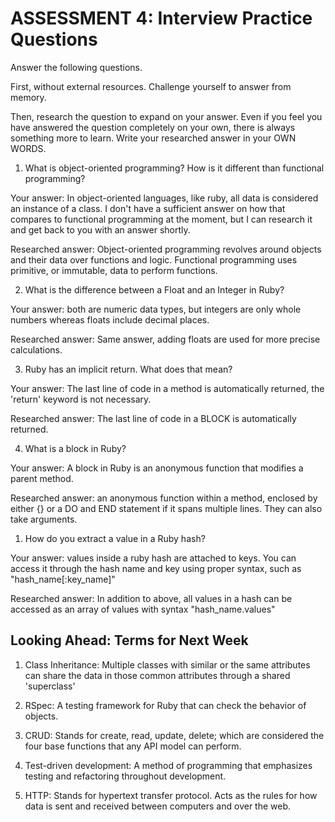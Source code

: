 # ASSESSMENT 4: Interview Practice Questions

Answer the following questions.

First, without external resources. Challenge yourself to answer from memory.

Then, research the question to expand on your answer. Even if you feel you have answered the question completely on your own, there is always something more to learn. Write your researched answer in your OWN WORDS.

1. What is object-oriented programming? How is it different than functional programming?

Your answer: In object-oriented languages, like ruby, all data is considered an instance of a class. I don't have a sufficient answer on how that compares to functional programming at the moment, but I can research it and get back to you with an answer shortly.

Researched answer: Object-oriented programming revolves around objects and their data over functions and logic. Functional programming uses primitive, or immutable, data to perform functions.

2. What is the difference between a Float and an Integer in Ruby?

Your answer: both are numeric data types, but integers are only whole numbers whereas floats include decimal places.

Researched answer: Same answer, adding floats are used for more precise calculations.

3. Ruby has an implicit return. What does that mean?

Your answer: The last line of code in a method is automatically returned, the 'return' keyword is not necessary.

Researched answer: The last line of code in a BLOCK is automatically returned.

4. What is a block in Ruby?

Your answer: A block in Ruby is an anonymous function that modifies a parent method.

Researched answer: an anonymous function within a method, enclosed by either {} or a DO and END statement if it spans multiple lines. They can also take arguments.

1. How do you extract a value in a Ruby hash?

Your answer: values inside a ruby hash are attached to keys. You can access it through the hash name and key using proper syntax, such as "hash_name[:key_name]"

Researched answer: In addition to above, all values in a hash can be accessed as an array of values with syntax "hash_name.values"

## Looking Ahead: Terms for Next Week

1. Class Inheritance: Multiple classes with similar or the same attributes can share the data in those common attributes through a shared 'superclass'

2. RSpec: A testing framework for Ruby that can check the behavior of objects.

3. CRUD: Stands for create, read, update, delete; which are considered the four base functions that any API model can perform.

4. Test-driven development: A method of programming that emphasizes testing and refactoring throughout development.

5. HTTP: Stands for hypertext transfer protocol. Acts as the rules for how data is sent and received between computers and over the web.
